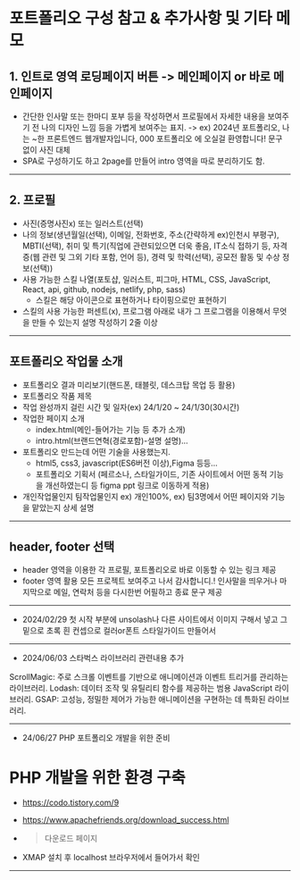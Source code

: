 # 포트폴리오 구성 참고 & 추가사항 및 기타 메모 

## 1. 인트로 영역 로딩페이지 버튼 -> 메인페이지 or 바로 메인페이지 
* 간단한 인사말 또는 한마디 포부 등을 작성하면서 프로필에서 자세한 내용을 보여주기 전 나의 디자인 느낌 등을 가볍게 보여주는 표지.
-> ex) 2024년 포트폴리오, 나는 ~한 프론트엔드 웹개발자입니다, 
000 포트폴리오 에 오실걸 환영합니다!
문구 없이 사진 대체 
* SPA로 구성하기도 하고 2page를 만들어 intro 영역을 따로 분리하기도 함. 
-----------------------------------------------------------------------------------------------

## 2. 프로필 
*  사진(증명사진x) 또는 일러스트(선택)
*  나의 정보(생년월일(선택), 이메일, 전화번호, 주소(간략하게 ex)인천시 부평구), MBTI(선택), 취미 및 특기(직업에 관련되있으면 더욱 좋음, IT소식 접하기 등, 자격증(웹 관련 및 그외 기타 포함, 언어 등), 경력 및 학력(선택), 공모전 활동 및 수상 정보(선택))
* 사용 가능한 스킬 나열(포토샵, 일러스트, 피그마, HTML, CSS, JavaScript, React, api, github, nodejs, netlify, php, sass)
    - 스킬은 해당 아이콘으로 표현하거나 타이핑으로만 표현하기 
* 스킬의  사용 가능한 퍼센트(x), 프로그램 아래로 내가 그 프로그램을 이용해서 무엇을 만들 수 있는지 설명 작성하기 2줄 이상
------------------------------------------------------------------------------------------------
## 포트폴리오 작업물 소개 
* 포트폴리오 결과 미리보기(핸드폰, 태블릿, 데스크탑 목업 등 활용)
* 포트폴리오 작품 제목 
* 작업 완성까지 걸린 시간 및 일자(ex) 24/1/20 ~ 24/1/30(30시간)
* 작업한 페이지 소개 
    - index.html(메인-들어가는 기능 등 추가 소개)
    - intro.html(브랜드연혁(경로포함)-설명 설명)...
* 포트폴리오 만드는데 어떤 기술을 사용했는지.
    - html5, css3, javascript(ES6버전 이상),Figma 등등...
    - 포트폴리오 기획서 (페르소나, 스타일가이드, 기존 사이트에서 어떤 동적 기능을 개선하였는디 등 figma ppt 링크로 이동하게 적용)
* 개인작업물인지 팀작업물인지 ex) 개인100%, ex) 팀3명에서 어떤 페이지와 기능을 맡았는지 상세 설명 
-------------------------------------------------------------------------------------------------------------------------

## header, footer 선택
* header 영역을 이용한 각 프로필, 포트폴리오로 바로 이동할 수 있는 링크 제공 
* footer 영역 활용 모든 프로젝트 보여주고 나서 감사합니디.! 인사말을 띄우거나 마지막으로 메일, 연락처 등을 다시한번 어필하고 종료 문구 제공 

------------------------------------------------------------------------
* 2024/02/29 
첫 시작 부분에 unsolash나 다른 사이트에서 이미지 구해서 
넣고 그 밑으로 초록 흰 컨셉으로 컬러or폰트 스타일가이드 만들어서 

----------------------------------------------------
* 2024/06/03 스타벅스 라이브러리 관련내용 추가 

ScrollMagic: 주로 스크롤 이벤트를 기반으로 애니메이션과 이벤트 트리거를 관리하는 라이브러리.
Lodash: 데이터 조작 및 유틸리티 함수를 제공하는 범용 JavaScript 라이브러리.
GSAP: 고성능, 정밀한 제어가 가능한 애니메이션을 구현하는 데 특화된 라이브러리.

------------------------------------------------------------------------
* 24/06/27 PHP 포트폴리오 개발을 위한 준비

# PHP 개발을 위한 환경 구축 

* https://codo.tistory.com/9

* https://www.apachefriends.org/download_success.html
- > 다운로드 페이지 

* XMAP 설치 후 localhost 브라우저에서 들어가서 확인 

-------------------------------------------------------------------------